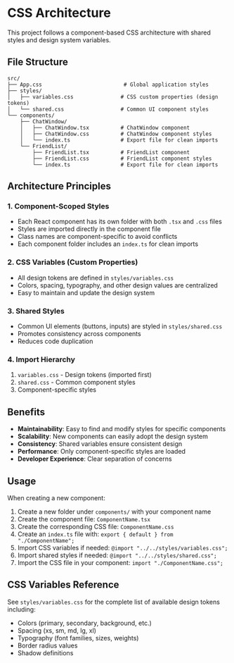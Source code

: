 # CSS Architecture

This project follows a component-based CSS architecture with shared styles and design system variables.

## File Structure

```
src/
├── App.css                          # Global application styles
├── styles/
│   ├── variables.css               # CSS custom properties (design tokens)
│   └── shared.css                  # Common UI component styles
└── components/
    ├── ChatWindow/
    │   ├── ChatWindow.tsx          # ChatWindow component
    │   ├── ChatWindow.css          # ChatWindow component styles
    │   └── index.ts                # Export file for clean imports
    └── FriendList/
        ├── FriendList.tsx          # FriendList component
        ├── FriendList.css          # FriendList component styles
        └── index.ts                # Export file for clean imports
```

## Architecture Principles

### 1. **Component-Scoped Styles**
- Each React component has its own folder with both `.tsx` and `.css` files
- Styles are imported directly in the component file
- Class names are component-specific to avoid conflicts
- Each component folder includes an `index.ts` for clean imports

### 2. **CSS Variables (Custom Properties)**
- All design tokens are defined in `styles/variables.css`
- Colors, spacing, typography, and other design values are centralized
- Easy to maintain and update the design system

### 3. **Shared Styles**
- Common UI elements (buttons, inputs) are styled in `styles/shared.css`
- Promotes consistency across components
- Reduces code duplication

### 4. **Import Hierarchy**
1. `variables.css` - Design tokens (imported first)
2. `shared.css` - Common component styles
3. Component-specific styles

## Benefits

- **Maintainability**: Easy to find and modify styles for specific components
- **Scalability**: New components can easily adopt the design system
- **Consistency**: Shared variables ensure consistent design
- **Performance**: Only component-specific styles are loaded
- **Developer Experience**: Clear separation of concerns

## Usage

When creating a new component:

1. Create a new folder under `components/` with your component name
2. Create the component file: `ComponentName.tsx`
3. Create the corresponding CSS file: `ComponentName.css`
4. Create an `index.ts` file with: `export { default } from "./ComponentName";`
5. Import CSS variables if needed: `@import "../../styles/variables.css";`
6. Import shared styles if needed: `@import "../../styles/shared.css";`
7. Import the CSS file in your component: `import "./ComponentName.css";`

## CSS Variables Reference

See `styles/variables.css` for the complete list of available design tokens including:
- Colors (primary, secondary, background, etc.)
- Spacing (xs, sm, md, lg, xl)
- Typography (font families, sizes, weights)
- Border radius values
- Shadow definitions
